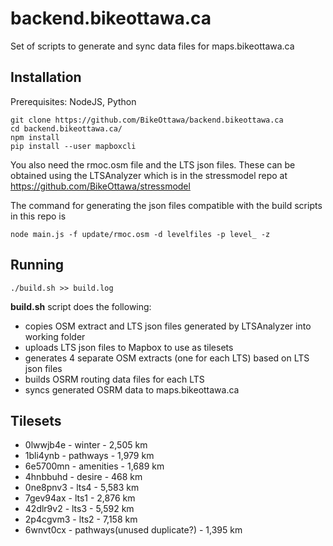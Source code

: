 # backend.bikeottawa.ca
Set of scripts to generate and sync data files for maps.bikeottawa.ca

## Installation
Prerequisites: NodeJS, Python
``` 
git clone https://github.com/BikeOttawa/backend.bikeottawa.ca
cd backend.bikeottawa.ca/
npm install
pip install --user mapboxcli
```

You also need the rmoc.osm file and the LTS json files. These can be obtained using the LTSAnalyzer which is in the stressmodel repo at https://github.com/BikeOttawa/stressmodel

The command for generating the json files compatible with the build scripts in this repo is
```
node main.js -f update/rmoc.osm -d levelfiles -p level_ -z
```
## Running
```
./build.sh >> build.log
```
**build.sh** script does the following:
- copies OSM extract and LTS json files generated by LTSAnalyzer into working folder
- uploads LTS json files to Mapbox to use as tilesets
- generates 4 separate OSM extracts (one for each LTS) based on LTS json files
- builds OSRM routing data files for each LTS 
- syncs generated OSRM data to maps.bikeottawa.ca


## Tilesets

- 0lwwjb4e - winter - 2,505 km
- 1bli4ynb - pathways - 1,979 km
- 6e5700mn  - amenities - 1,689 km
- 4hnbbuhd - desire - 468 km
- 0ne8pnv3 - lts4 - 5,583 km
- 7gev94ax - lts1 - 2,876 km
- 42dlr9v2 - lts3 - 5,592 km
- 2p4cgvm3 - lts2 - 7,158 km
- 6wnvt0cx - pathways(unused duplicate?) - 1,395 km
